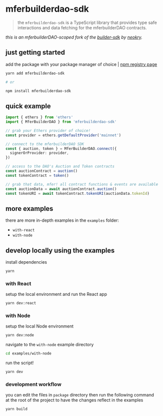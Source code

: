 # mferbuilderdao-sdk

> the `mferbuilderdao-sdk` is a TypeScript library that provides type safe interactions and data fetching for the mferbuilderDAO contracts.

_this is an mferbuilderDAO-scoped fork of the [builder-sdk](https://github.com/neokry/builder-sdk) by [neokry](https://github.com/neokry)._

## just getting started

add the package with your package manager of choice | [npm registry page](https://www.npmjs.com/package/mferbuilderdao-sdk)

```bash
yarn add mferbuilderdao-sdk

# or

npm install mferbuilderdao-sdk
```

## quick example

```ts
import { ethers } from 'ethers'
import { MferBuilderDAO } from 'mferbuilderdao-sdk'

// grab your Ethers provider of choice!
const provider = ethers.getDefaultProvider('mainnet')

// connect to the mferbuilderDAO SDK
const { auction, token } = MferBuilderDAO.connect({
  signerOrProvider: provider,
})

// access to the DAO's Auction and Token contracts
const auctionContract = auction()
const tokenContract = token()

// grab that data, mfer! all contract functions & events are available
const auctionData = await auctionContract.auction()
const tokenURI = await tokenContract.tokenURI(auctionData.tokenId)
```

## more examples

there are more in-depth examples in the `examples` folder:

- `with-react`
- `with-node`

## develop locally using the examples

install dependencies

```bash
yarn
```

### with React

setup the local environment and run the React app

```bash
yarn dev:react
```

### with Node

setup the local Node environment

```bash
yarn dev:node
```

navigate to the `with-node` example directory

```bash
cd examples/with-node
```

run the script!

```bash
yarn dev
```

### development workflow

you can edit the files in `package` directory then run the following command at the root of the project to have the changes reflect in the examples

```bash
yarn build
```
